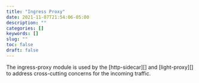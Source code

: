 ```yaml
---
title: "Ingress Proxy"
date: 2021-11-07T21:54:06-05:00
description: ""
categories: []
keywords: []
slug: ""
toc: false
draft: false
---
```


The ingress-proxy module is used by the [http-sidecar][] and [light-proxy][] to address cross-cutting concerns for the incoming traffic. 
